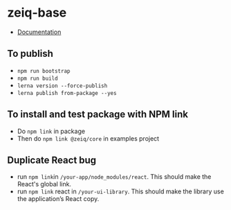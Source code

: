 # zeiq-base

- [Documentation](https://zeiq-base.vercel.app/)

## To publish

- `npm run bootstrap`
- `npm run build`
- `lerna version --force-publish`
- `lerna publish from-package --yes`

## To install and test package with NPM link

- Do `npm link` in package
- Then do `npm link @zeiq/core` in examples project

## Duplicate React bug

- run `npm link`in `/your-app/node_modules/react`. This should make the React's global link.
- run `npm link` react in `/your-ui-library`. This should make the library use the application’s React copy.
